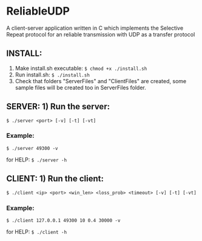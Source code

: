 # ReliableUDP
A client-server application written in C which implements the Selective Repeat protocol for an reliable transmission with UDP as a transfer protocol

## INSTALL:
1) Make install.sh executable: ```$ chmod +x ./install.sh```
2) Run install.sh: ```$ ./install.sh```
3) Check that folders "ServerFiles" and "ClientFiles" are created,
	some sample files will be created too in ServerFiles folder.


## SERVER: 1) Run the server:
```
$ ./server <port> [-v] [-t] [-vt]
```
### Example: 
```
$ ./server 49300 -v
```
for HELP: ```$ ./server -h```

## CLIENT: 1) Run the client:
```
$ ./client <ip> <port> <win_len> <loss_prob> <timeout> [-v] [-t] [-vt]
```
### Example: 
```
$ ./client 127.0.0.1 49300 10 0.4 30000 -v
```
for HELP: ```$ ./client -h```
